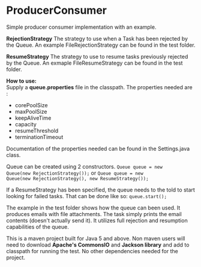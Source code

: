 ProducerConsumer
================

Simple producer consumer implementation with an example.


<b>RejectionStrategy</b> 
The strategy to use when a Task has been rejected by the Queue. An example FileRejectionStrategy can be found in the test folder.

<b>ResumeStrategy</b> 
The strategy to use to resume tasks previously rejected by the Queue. An exmaple FileResumeStrategy can be found in the test folder.


<b>How to use:</b><br>
Supply a <b>queue.properties</b> file in the classpath. The properties needed are :
<ul>
	<li>corePoolSize</li>
	<li>maxPoolSize</li>
	<li>keepAliveTime</li>
	<li>capacity</li>
	<li>resumeThreshold</li>
	<li>terminationTimeout</li>
</ul>

Documentation of the properties needed can be found in the Settings.java class.
 
Queue can be created using 2 constructors.
<code>Queue queue = new Queue(new RejectionStrategy());</code>
or
<code>Queue queue = new Queue(new RejectionStrategy(), new ResumeStrategy());</code>

If a ResumeStrategy has been specified, the queue needs to the told to start looking for failed tasks. That can be done like so:
<code>queue.start();</code>

The example in the test folder shows how the queue can been used. It produces emails with file attachments. The task simply prints the email contents (doesn't actually send it). It utilizes full rejection and resumption capabilities of the queue.


This is a maven project built for Java 5 and above. Non maven users will need to download <b>Apache's CommonsIO</b> and <b>Jackson library</b> and add to classpath for running the test. No other dependencies needed for the project.
